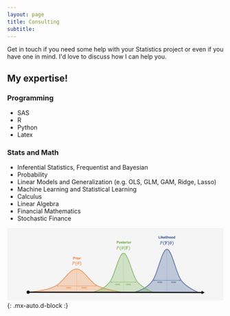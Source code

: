 ```yaml
---
layout: page
title: Consulting
subtitle: 
---
```


Get in touch if you need some help with your Statistics project or even if you have one in mind. I'd love to discuss how I can help you.


## My expertise!

### Programming 
* SAS 
* R 
* Python
* Latex


### Stats and Math
* Inferential Statistics, Frequentist and Bayesian
* Probability
* Linear Models and Generalization (e.g. OLS, GLM, GAM, Ridge, Lasso)
* Machine Learning and Statistical Learning
* Calculus
* Linear Algebra
* Financial Mathematics
* Stochastic Finance





![Bayesian](assets/img/bayesian.png)
{: .mx-auto.d-block :}

